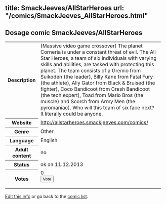 title: SmackJeeves/AllStarHeroes
url: "/comics/SmackJeeves_AllStarHeroes.html"
---
Dosage comic SmackJeeves/AllStarHeroes
-----------------------------------------

<p id="msg"></p>
<script type="text/javascript">
if (window.location.search === '?edit_info_mail=sent_ok') {
  var elem = document.getElementById("msg");
  elem.innerHTML = 'Edited information sucessfully sent for review, which is usually done daily. Thanks!';
  elem.className = 'ok';
}
</script>
<table class="comicinfo">
<tr>
<th>Description</th><td>(Massive video game crossover) The planet Corneria is under a constant threat of evil. The All Star Heroes, a team of six individuals with varying skills and abilities, are tasked with protecting this planet. The team consists of a Gremio from Suikoden (the leader), Billy Kane from Fatal Fury (the athlete), Ally Gator from Black &amp; Bruised (the fighter), Coco Bandicoot from Crash Bandicoot (the tech expert), Toad from Mario Bros (the muscle) and Scorch from Army Men (the pyromaniac). Who will this team of six face next? It literally could be anyone.</td>
</tr>
<tr>
<th>Website</th><td><a href="http://allstarheroes.smackjeeves.com/comics/">http://allstarheroes.smackjeeves.com/comics/</a></td>
</tr>
<tr>
<th>Genre</th><td>Other</td>
</tr>
<tr>
<th>Language</th><td>English</td>
</tr>
<tr>
<th>Adult content</th><td>no</td>
</tr>
<tr>
<th>Status</th><td>ok on 11.12.2013</td>
</tr>
<tr>
<th>Votes</th><td>0
<form action="http://gaecounter.appspot.com/count/" method="POST">
<input name="name" type="hidden" value="SmackJeeves_AllStarHeroes"/>
<input name="uid" type="hidden" id="voteuid" value=""/>
<input type="submit" value="Vote"/>
</form>
</td>
</tr>
</table>
<script type="text/javascript">
var ua = navigator.userAgent;
document.getElementById("voteuid").value = ua.replace(/[^a-zA-Z0-9\._:]/g , "_");;
</script>

[Edit this info](SmackJeeves_AllStarHeroes_edit.html) or go back to the [comic list](../comic-index.html).
